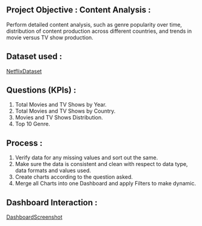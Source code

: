 ## Project Objective : Content Analysis : 

Perform detailed content analysis, such as genre popularity over time, distribution of content production across different countries, and trends in movie versus TV show production.

## Dataset used : 

<a href="https://github.com/SanatMishra12/Netflix-Data-Analysis-Dashboard-Creation-using-Tableau-/blob/main/netflix_titles.xlsx">NetflixDataset</a>

## Questions (KPIs) : 

1. Total Movies and TV Shows by Year.
2. Total Movies and TV Shows by Country.
3. Movies and TV Shows Distribution.
4. Top 10 Genre.

## Process : 

1. Verify data for any missing values and sort out the same.
2. Make sure the data is consistent and clean with respect to data type, data formats and values used.
3. Create charts according to the question asked.
4. Merge all Charts into one Dashboard and apply Filters to make dynamic.

## Dashboard Interaction : 

<a href="">DashboardScreenshot</a>
